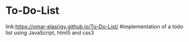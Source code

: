 # To-Do-List
link:https://omar-elasrigy.github.io/To-Do-List/
#implementation of a todo list using JavaScript, html5 and css3
